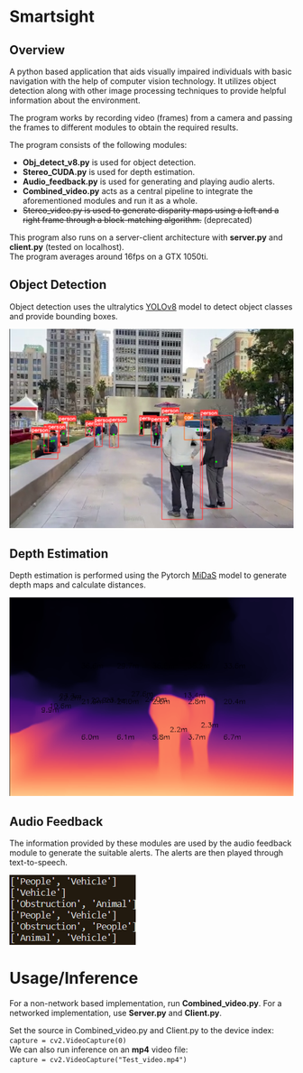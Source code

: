 # Smartsight

## Overview
A python based application that aids visually impaired individuals with basic navigation with the help of computer vision technology. It utilizes object detection along with other image processing techniques to provide helpful information about the environment.  


The program works by recording video (frames) from a camera and passing the frames to different modules to obtain the required results.  


The program consists of the following modules:  
- **Obj_detect_v8.py** is used for object detection.  
- **Stereo_CUDA.py** is used for depth estimation.  
- **Audio_feedback.py** is used for generating and playing audio alerts.  
- **Combined_video.py** acts as a central pipeline to integrate the aforementioned modules and run it as a whole.  
- ~~Stereo_video.py is used to generate disparity maps using a left and a right frame through a block-matching algorithm.~~ (deprecated)


This program also runs on a server-client architecture with **server.py** and **client.py** (tested on localhost).  
The program averages around 16fps on a GTX 1050ti.


## Object Detection
Object detection uses the ultralytics [YOLOv8](https://github.com/ultralytics/ultralytics) model to detect object classes and provide bounding boxes.


![YOLOv8 Object Detection](overview_img/YOLOv8Img.png)

## Depth Estimation
Depth estimation is performed using the Pytorch [MiDaS](https://pytorch.org/hub/intelisl_midas_v2/) model to generate depth maps and calculate distances.


![MiDaS Depth Estimation](overview_img/StereoMidasImg.png)

## Audio Feedback
The information provided by these modules are used by the audio feedback module to generate the suitable alerts. The alerts are then played through text-to-speech.


![Generated alerts](overview_img/AudioFeedbackImg.png)


# Usage/Inference
For a non-network based implementation, run **Combined_video.py**. For a networked implementation, use **Server.py** and **Client.py**.


Set the source in Combined_video.py and Client.py to the device index:  
`capture = cv2.VideoCapture(0)`  
We can also run inference on an **mp4** video file:  
`capture = cv2.VideoCapture("Test_video.mp4")`  
